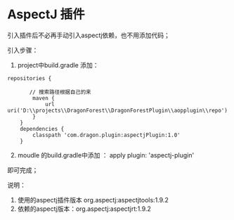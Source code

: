 # AspectJ 插件

引入插件后不必再手动引入aspectj依赖，也不用添加代码；

引入步骤：
1. project中build.gradle 
添加：
```
repositories {
       
       // 搜索路径根据自己的来
        maven {
            url uri('D:\\projects\\DragonForest\\DragonForestPlugin\\aopplugin\\repo')
        }
    }
    dependencies {
        classpath 'com.dragon.plugin:aspectjPlugin:1.0'
    }
```
2. moudle 的build.gradle中添加 ：
apply plugin: 'aspectj-plugin'

即可完成；

说明：
  1. 使用的aspectj插件版本 org.aspectj:aspectjtools:1.9.2
  2. 依赖的aspectj版本：org.aspectj:aspectjrt:1.9.2